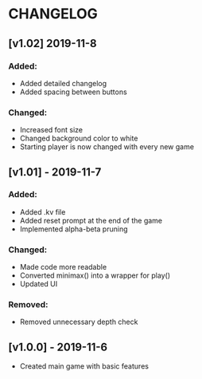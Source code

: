 # CHANGELOG
## [v1.02] 2019-11-8
### Added:
- Added detailed changelog
- Added spacing between buttons
### Changed:
- Increased font size
- Changed background color to white
- Starting player is now changed with every new game
## [v1.01] - 2019-11-7
### Added:
- Added .kv file
- Added reset prompt at the end of the game
- Implemented alpha-beta pruning
### Changed:
- Made code more readable
- Converted minimax() into a wrapper for play()
- Updated UI
### Removed:
- Removed unnecessary depth check
## [v1.0.0] - 2019-11-6
- Created main game with basic features
